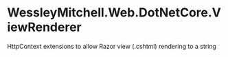 # WessleyMitchell.Web.DotNetCore.ViewRenderer
 HttpContext extensions to allow Razor view (.cshtml) rendering to a string
